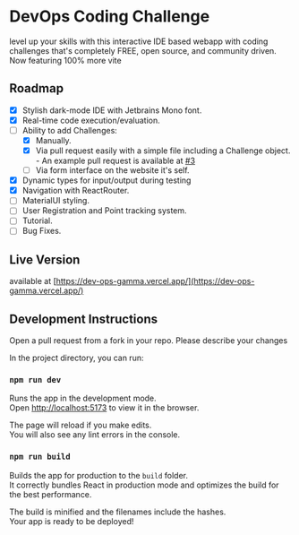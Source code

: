 # DevOps Coding Challenge

level up your skills with this interactive IDE based webapp with coding challenges that's completely FREE, open source, and community driven. Now featuring 100% more vite

## Roadmap

-   [x] Stylish dark-mode IDE with Jetbrains Mono font.
-   [x] Real-time code execution/evaluation.
-   [ ] Ability to add Challenges:
    -   [x] Manually.
    -   [x] Via pull request easily with a simple file including a Challenge object. - An example pull request is available at [#3](https://github.com/jbud/DevOps-Coding-Challenges/pull/3)
    -   [ ] Via form interface on the website it's self.
-   [x] Dynamic types for input/output during testing
-   [x] Navigation with ReactRouter.
-   [ ] MaterialUI styling.
-   [ ] User Registration and Point tracking system.
-   [ ] Tutorial.
-   [ ] Bug Fixes.

## Live Version

available at [https://dev-ops-gamma.vercel.app/](https://dev-ops-gamma.vercel.app/)

## Development Instructions

Open a pull request from a fork in your repo. Please describe your changes

In the project directory, you can run:

### `npm run dev`

Runs the app in the development mode.\
Open [http://localhost:5173](http://localhost:5173) to view it in the browser.

The page will reload if you make edits.\
You will also see any lint errors in the console.

### `npm run build`

Builds the app for production to the `build` folder.\
It correctly bundles React in production mode and optimizes the build for the best performance.

The build is minified and the filenames include the hashes.\
Your app is ready to be deployed!
